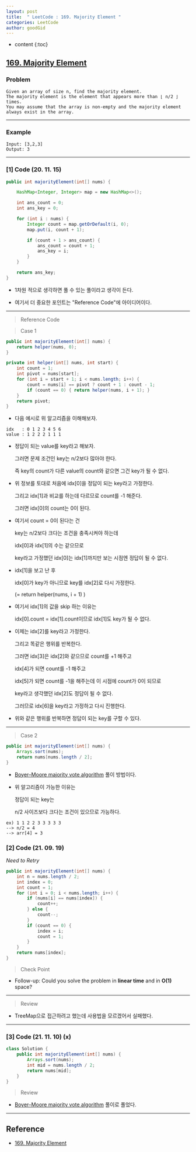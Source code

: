 ```yaml
---
layout: post
title:  " LeetCode : 169. Majority Element "
categories: LeetCode
author: goodGid
---
```

* content
{:toc}

## [169. Majority Element](https://leetcode.com/problems/majority-element/)

### Problem

```
Given an array of size n, find the majority element. 
The majority element is the element that appears more than ⌊ n/2 ⌋ times.
You may assume that the array is non-empty and the majority element always exist in the array.
```

---

### Example

```
Input: [3,2,3]
Output: 3
```



---

### [1] Code (20. 11. 15)

``` java
public int majorityElement(int[] nums) {

    HashMap<Integer, Integer> map = new HashMap<>();

    int ans_count = 0;
    int ans_key = 0;

    for (int i : nums) {
        Integer count = map.getOrDefault(i, 0);
        map.put(i, count + 1);

        if (count + 1 > ans_count) {
            ans_count = count + 1;
            ans_key = i;
        }
    }

    return ans_key;
}
```

* 1차원 적으로 생각하면 풀 수 있는 풀이라고 생각이 든다.

* 여기서 더 중요한 포인트는 "Reference Code"에 아이디어이다.

---

> Reference Code

> Case 1

``` java
public int majorityElement(int[] nums) {
    return helper(nums, 0);
}

private int helper(int[] nums, int start) {
    int count = 1;
    int pivot = nums[start];
    for (int i = start + 1; i < nums.length; i++) {
        count = nums[i] == pivot ? count + 1 : count - 1;
        if (count == 0) { return helper(nums, i + 1); }
    }
    return pivot;
}
```

* 다음 예시로 위 알고리즘을 이해해보자.

```
idx   : 0 1 2 3 4 5 6
value : 1 2 2 2 1 1 1
```

* 정답이 되는 value를 key라고 해보자.

  그러면 문제 조건인 key는 n/2보다 많아야 한다.

  즉 key의 count가 다른 value의 count와 같으면 그건 key가 될 수 없다. 

* 위 정보를 토대로 처음에 idx[0]을 정답이 되는 key라고 가정한다.

  그리고 idx[1]과 비교를 하는데 다르므로 count를 -1 해준다.

  그러면 idx[0]의 count는 0이 된다.

* 여기서 count = 0이 된다는 건

  key는 n/2보다 크다는 조건을 충족시켜야 하는데 

  idx[0]과 idx[1]의 수는 같으므로 

  key라고 가정했던 idx[0]는 idx[1]까지만 보는 시점엔 정답이 될 수 없다.

* idx[1]을 보고 난 후 

  idx[0]가 key가 아니므로 key를 idx[2]로 다시 가정한다.

  (= return helper(nums, i + 1) )

* 여기서 idx[1]의 값을 skip 하는 이유는 

  idx[0].count = idx[1].count이므로 idx[1]도 key가 될 수 없다.

* 이제는 idx[2]를 key라고 가정한다.

  그리고 똑같은 행위를 반복한다.

  그러면 idx[3]은 idx[2]와 같으므로 count를 +1 해주고

  idx[4]가 되면 count를 -1 해주고

  idx[5]가 되면 count를 -1을 해주는데 이 시점에 count가 0이 되므로

  key라고 생각했던 idx[2]도 정답이 될 수 없다.

  그러므로 idx[6]을 key라고 가정하고 다시 진행한다.

* 위와 같은 행위를 반복하면 정답이 되는 key를 구할 수 있다.


---

> Case 2

``` java
public int majorityElement(int[] nums) {
    Arrays.sort(nums);
    return nums[nums.length / 2];
}
```

* [Boyer–Moore majority vote algorithm](https://en.wikipedia.org/wiki/Boyer%E2%80%93Moore_majority_vote_algorithm) 풀이 방법이다.

* 위 알고리즘이 가능한 이유는 

  정답이 되는 key는 
  
  n/2 사이즈보다 크다는 조건이 있으므로 가능하다.

```
ex) 1 1 2 2 3 3 3 3 3
--> n/2 = 4 
--> arr[4] = 3
```

### [2] Code (21. 09. 19)

*Need to Retry*

``` java
public int majorityElement(int[] nums) {
    int n = nums.length / 2;
    int index = 0;
    int count = 1;
    for (int i = 0; i < nums.length; i++) {
        if (nums[i] == nums[index]) {
            count++;
        } else {
            count--;
        }
        if (count == 0) {
            index = i;
            count = 1;
        }
    }
    return nums[index];
}
```

> Check Point

* Follow-up: Could you solve the problem in **linear time** and in **O(1)** space?

---

> Review

* TreeMap으로 접근하려고 했는데 사용법을 모르겠어서 실패했다.

---

### [3] Code (21. 11. 10) (x)


``` java
class Solution {
    public int majorityElement(int[] nums) {
        Arrays.sort(nums);
        int mid = nums.length / 2;
        return nums[mid];
    }
}
```

> Review

* [Boyer–Moore majority vote algorithm](https://en.wikipedia.org/wiki/Boyer%E2%80%93Moore_majority_vote_algorithm) 풀이로 풀었다.


---

## Reference

* [169. Majority Element](https://leetcode.com/problems/majority-element/)
